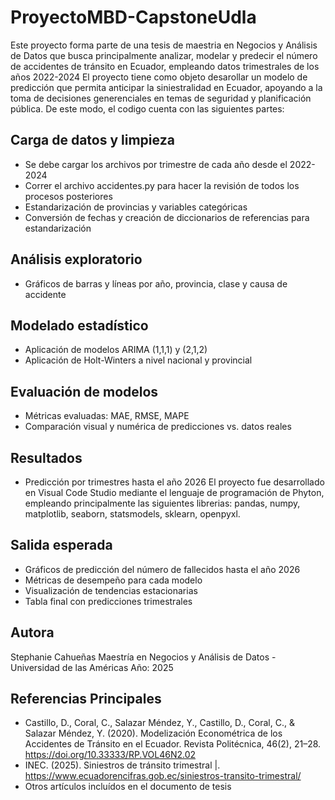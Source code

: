 # ProyectoMBD-CapstoneUdla
Este proyecto forma parte de una tesis de maestria en Negocios y Análisis de Datos que busca principalmente analizar, modelar y predecir el número de accidentes de tránsito en Ecuador, empleando datos trimestrales de los años 2022-2024
El proyecto tiene como objeto desarollar un modelo de predicción que permita anticipar la siniestralidad en Ecuador, apoyando a la toma de decisiones generenciales en temas de seguridad y planificación pública. De este modo, el codigo cuenta con las siguientes partes: 
## Carga de datos y limpieza
- Se debe cargar los archivos por trimestre de cada año desde el 2022-2024
- Correr el archivo accidentes.py para hacer la revisión de todos los procesos posteriores
- Estandarización de provincias y variables categóricas
- Conversión de fechas y creación de diccionarios de referencias para estandarización
## Análisis exploratorio
- Gráficos de barras y líneas por año, provincia, clase y causa de accidente
## Modelado estadístico
- Aplicación de modelos ARIMA (1,1,1) y (2,1,2)
- Aplicación de Holt-Winters a nivel nacional y provincial
## Evaluación de modelos 
- Métricas evaluadas: MAE, RMSE, MAPE
- Comparación visual y numérica de predicciones vs. datos reales
## Resultados
- Predicción por trimestres hasta el año 2026
El proyecto fue desarrollado en Visual Code Studio mediante el lenguaje de programación de Phyton, empleando principalmente las siguientes librerias: pandas, numpy, matplotlib, seaborn, statsmodels, sklearn, openpyxl.
## Salida esperada
- Gráficos de predicción del número de fallecidos hasta el año 2026
- Métricas de desempeño para cada modelo
- Visualización de tendencias estacionarias
- Tabla final con predicciones trimestrales
## Autora
Stephanie Cahueñas
Maestría en Negocios y Análisis de Datos - Universidad de las Américas
Año: 2025
## Referencias Principales
- Castillo, D., Coral, C., Salazar Méndez, Y., Castillo, D., Coral, C., & Salazar Méndez, Y. (2020). Modelización Econométrica de los Accidentes de Tránsito en el Ecuador. Revista Politécnica, 46(2), 21–28. https://doi.org/10.33333/RP.VOL46N2.02
- INEC. (2025). Siniestros de tránsito trimestral |. https://www.ecuadorencifras.gob.ec/siniestros-transito-trimestral/
- Otros artículos incluídos en el documento de tesis
